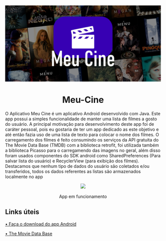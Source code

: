 <p align="center">
  <img width="600" src="Media Git/Capa.jpg">
</p>
<h1 align="center">Meu-Cine</h1>

O Aplicativo Meu Cine é um aplicativo Android desenvolvido com Java. Este app possui a simples funcionalidade de manter uma lista de filmes a gosto do usuário. A principal motivação para desenvolvimento deste app foi de caráter pessoal, pois eu gostaria de ter um app dedicado as este objetivo e até então fazia uso de uma lista de texto para colocar o nome dos filmes.
O carregamento dos filmes é feito consumindo os serviços da API gratuita do The Movie Data Base (TMDB) com a biblioteca retrofit, foi utilizada também a biblioteca Picasso para o carregamendo das imagens no geral, além disso foram usados componentes do SDK android como SharedPreferences (Para salvar lista do usuário) e RecyclerView (para exibição dos filmes). Destacamos que nenhum tipo de dados do usuário são coletados e/ou transferidos, todos os dados referentes as listas são armazenados localmente no app

<p align="center">
  <img width="250" src="Media Git/Screenrecorder.gif">
</p>
<p align="center">App em funcionamento</p>

<h2>Links úteis</h2>
<p><a href="https://play.google.com/store/apps/details?id=com.jv.meusfilmes">• Faça o download do app Android</a></p>
<p><a href="https://www.themoviedb.org">• The Movie Data Base</a></p>

